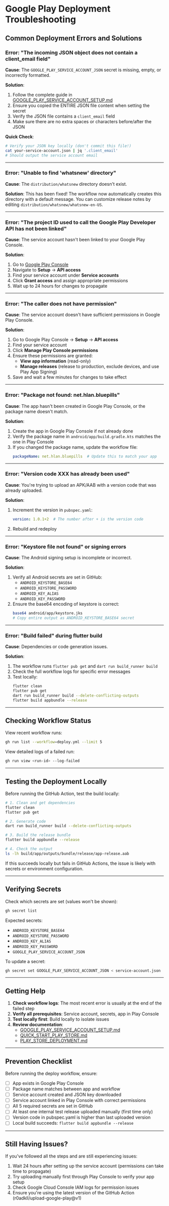 # Google Play Deployment Troubleshooting

## Common Deployment Errors and Solutions

### Error: "The incoming JSON object does not contain a client_email field"

**Cause**: The `GOOGLE_PLAY_SERVICE_ACCOUNT_JSON` secret is missing, empty, or incorrectly formatted.

**Solution**:
1. Follow the complete guide in [GOOGLE_PLAY_SERVICE_ACCOUNT_SETUP.md](GOOGLE_PLAY_SERVICE_ACCOUNT_SETUP.md)
2. Ensure you copied the ENTIRE JSON file content when setting the secret
3. Verify the JSON file contains a `client_email` field
4. Make sure there are no extra spaces or characters before/after the JSON

**Quick Check**:
```bash
# Verify your JSON key locally (don't commit this file!)
cat your-service-account.json | jq '.client_email'
# Should output the service account email
```

---

### Error: "Unable to find 'whatsnew' directory"

**Cause**: The `distribution/whatsnew` directory doesn't exist.

**Solution**: This has been fixed! The workflow now automatically creates this directory with a default message. You can customize release notes by editing `distribution/whatsnew/whatsnew-en-US`.

---

### Error: "The project ID used to call the Google Play Developer API has not been linked"

**Cause**: The service account hasn't been linked to your Google Play Console.

**Solution**:
1. Go to [Google Play Console](https://play.google.com/console)
2. Navigate to **Setup** → **API access**
3. Find your service account under **Service accounts**
4. Click **Grant access** and assign appropriate permissions
5. Wait up to 24 hours for changes to propagate

---

### Error: "The caller does not have permission"

**Cause**: The service account doesn't have sufficient permissions in Google Play Console.

**Solution**:
1. Go to Google Play Console → **Setup** → **API access**
2. Find your service account
3. Click **Manage Play Console permissions**
4. Ensure these permissions are granted:
   - **View app information** (read-only)
   - **Manage releases** (release to production, exclude devices, and use Play App Signing)
5. Save and wait a few minutes for changes to take effect

---

### Error: "Package not found: net.hlan.bluepills"

**Cause**: The app hasn't been created in Google Play Console, or the package name doesn't match.

**Solution**:
1. Create the app in Google Play Console if not already done
2. Verify the package name in `android/app/build.gradle.kts` matches the one in Play Console
3. If you changed the package name, update the workflow file:
   ```yaml
   packageName: net.hlan.bluepills  # Update this to match your app
   ```

---

### Error: "Version code XXX has already been used"

**Cause**: You're trying to upload an APK/AAB with a version code that was already uploaded.

**Solution**:
1. Increment the version in `pubspec.yaml`:
   ```yaml
   version: 1.0.1+2  # The number after + is the version code
   ```
2. Rebuild and redeploy

---

### Error: "Keystore file not found" or signing errors

**Cause**: The Android signing setup is incomplete or incorrect.

**Solution**:
1. Verify all Android secrets are set in GitHub:
   - `ANDROID_KEYSTORE_BASE64`
   - `ANDROID_KEYSTORE_PASSWORD`
   - `ANDROID_KEY_ALIAS`
   - `ANDROID_KEY_PASSWORD`
2. Ensure the base64 encoding of keystore is correct:
   ```bash
   base64 android/app/keystore.jks
   # Copy entire output as ANDROID_KEYSTORE_BASE64 secret
   ```

---

### Error: "Build failed" during flutter build

**Cause**: Dependencies or code generation issues.

**Solution**:
1. The workflow runs `flutter pub get` and `dart run build_runner build`
2. Check the full workflow logs for specific error messages
3. Test locally:
   ```bash
   flutter clean
   flutter pub get
   dart run build_runner build --delete-conflicting-outputs
   flutter build appbundle --release
   ```

---

## Checking Workflow Status

View recent workflow runs:
```bash
gh run list --workflow=deploy.yml --limit 5
```

View detailed logs of a failed run:
```bash
gh run view <run-id> --log-failed
```

---

## Testing the Deployment Locally

Before running the GitHub Action, test the build locally:

```bash
# 1. Clean and get dependencies
flutter clean
flutter pub get

# 2. Generate code
dart run build_runner build --delete-conflicting-outputs

# 3. Build the release bundle
flutter build appbundle --release

# 4. Check the output
ls -lh build/app/outputs/bundle/release/app-release.aab
```

If this succeeds locally but fails in GitHub Actions, the issue is likely with secrets or environment configuration.

---

## Verifying Secrets

Check which secrets are set (values won't be shown):
```bash
gh secret list
```

Expected secrets:
- `ANDROID_KEYSTORE_BASE64`
- `ANDROID_KEYSTORE_PASSWORD`
- `ANDROID_KEY_ALIAS`
- `ANDROID_KEY_PASSWORD`
- `GOOGLE_PLAY_SERVICE_ACCOUNT_JSON`

To update a secret:
```bash
gh secret set GOOGLE_PLAY_SERVICE_ACCOUNT_JSON < service-account.json
```

---

## Getting Help

1. **Check workflow logs**: The most recent error is usually at the end of the failed step
2. **Verify all prerequisites**: Service account, secrets, app in Play Console
3. **Test locally first**: Build locally to isolate issues
4. **Review documentation**: 
   - [GOOGLE_PLAY_SERVICE_ACCOUNT_SETUP.md](GOOGLE_PLAY_SERVICE_ACCOUNT_SETUP.md)
   - [QUICK_START_PLAY_STORE.md](QUICK_START_PLAY_STORE.md)
   - [PLAY_STORE_DEPLOYMENT.md](PLAY_STORE_DEPLOYMENT.md)

---

## Prevention Checklist

Before running the deploy workflow, ensure:

- [ ] App exists in Google Play Console
- [ ] Package name matches between app and workflow
- [ ] Service account created and JSON key downloaded
- [ ] Service account linked in Play Console with correct permissions
- [ ] All 5 required secrets are set in GitHub
- [ ] At least one internal test release uploaded manually (first time only)
- [ ] Version code in pubspec.yaml is higher than last uploaded version
- [ ] Local build succeeds: `flutter build appbundle --release`

---

## Still Having Issues?

If you've followed all the steps and are still experiencing issues:

1. Wait 24 hours after setting up the service account (permissions can take time to propagate)
2. Try uploading manually first through Play Console to verify your app setup
3. Check Google Cloud Console IAM logs for permission issues
4. Ensure you're using the latest version of the GitHub Action (r0adkll/upload-google-play@v1)
